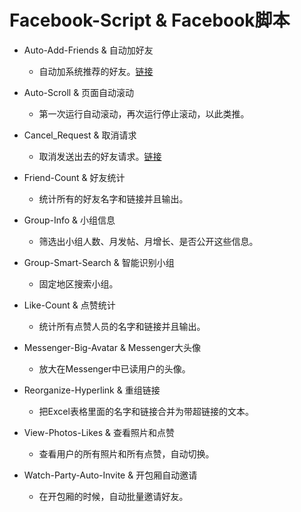 # Facebook-Script & Facebook脚本

* Auto-Add-Friends & 自动加好友
  - 自动加系统推荐的好友。[链接](https://m.facebook.com/friends/center/suggestions)
  
* Auto-Scroll & 页面自动滚动
  - 第一次运行自动滚动，再次运行停止滚动，以此类推。

* Cancel_Request & 取消请求
  - 取消发送出去的好友请求。[链接](https://mobile.facebook.com/friends/center/requests/outgoing/)

* Friend-Count & 好友统计
  - 统计所有的好友名字和链接并且输出。

* Group-Info & 小组信息
  - 筛选出小组人数、月发帖、月增长、是否公开这些信息。

* Group-Smart-Search & 智能识别小组
  - 固定地区搜索小组。

* Like-Count & 点赞统计
  - 统计所有点赞人员的名字和链接并且输出。
  
* Messenger-Big-Avatar & Messenger大头像
  - 放大在Messenger中已读用户的头像。

* Reorganize-Hyperlink & 重组链接
  - 把Excel表格里面的名字和链接合并为带超链接的文本。

* View-Photos-Likes & 查看照片和点赞
  - 查看用户的所有照片和所有点赞，自动切换。

* Watch-Party-Auto-Invite & 开包厢自动邀请
  - 在开包厢的时候，自动批量邀请好友。

